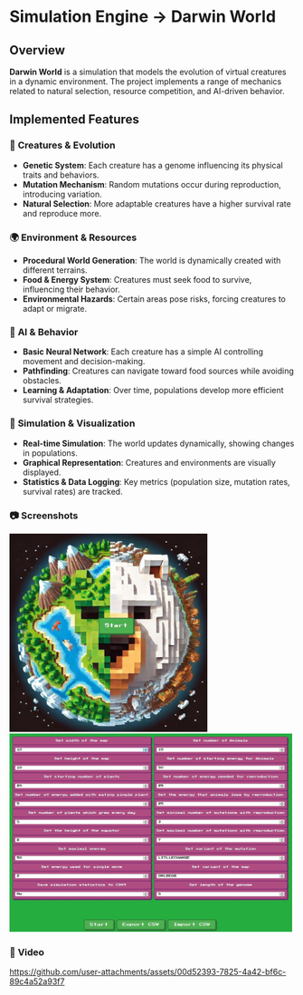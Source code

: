 # Simulation Engine -> Darwin World  

## Overview  
**Darwin World** is a simulation that models the evolution of virtual creatures in a dynamic environment. The project implements a range of mechanics related to natural selection, resource competition, and AI-driven behavior.  

## Implemented Features  

### 🦠 **Creatures & Evolution**  
- **Genetic System**: Each creature has a genome influencing its physical traits and behaviors.  
- **Mutation Mechanism**: Random mutations occur during reproduction, introducing variation.  
- **Natural Selection**: More adaptable creatures have a higher survival rate and reproduce more.  

### 🌍 **Environment & Resources**  
- **Procedural World Generation**: The world is dynamically created with different terrains.  
- **Food & Energy System**: Creatures must seek food to survive, influencing their behavior.  
- **Environmental Hazards**: Certain areas pose risks, forcing creatures to adapt or migrate.  

### 🧠 **AI & Behavior**  
- **Basic Neural Network**: Each creature has a simple AI controlling movement and decision-making.  
- **Pathfinding**: Creatures can navigate toward food sources while avoiding obstacles.  
- **Learning & Adaptation**: Over time, populations develop more efficient survival strategies.  

### 🔄 **Simulation & Visualization**  
- **Real-time Simulation**: The world updates dynamically, showing changes in populations.  
- **Graphical Representation**: Creatures and environments are visually displayed.  
- **Statistics & Data Logging**: Key metrics (population size, mutation rates, survival rates) are tracked.

### 📷 **Screenshots**
<img src="data/start.jpg" width="350" height = "350"><img src="data/settings.jpg" height="350" width="500">

### 🎥 **Video**
https://github.com/user-attachments/assets/00d52393-7825-4a42-bf6c-89c4a52a93f7

